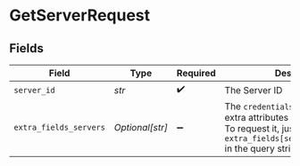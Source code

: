 # GetServerRequest


## Fields

| Field                                                                                                                                                    | Type                                                                                                                                                     | Required                                                                                                                                                 | Description                                                                                                                                              |
| -------------------------------------------------------------------------------------------------------------------------------------------------------- | -------------------------------------------------------------------------------------------------------------------------------------------------------- | -------------------------------------------------------------------------------------------------------------------------------------------------------- | -------------------------------------------------------------------------------------------------------------------------------------------------------- |
| `server_id`                                                                                                                                              | *str*                                                                                                                                                    | :heavy_check_mark:                                                                                                                                       | The Server ID                                                                                                                                            |
| `extra_fields_servers`                                                                                                                                   | *Optional[str]*                                                                                                                                          | :heavy_minus_sign:                                                                                                                                       | The `credentials` are provided as extra attributes that is lazy loaded. To request it, just set `extra_fields[servers]=credentials` in the query string. |